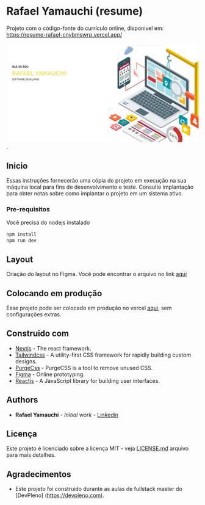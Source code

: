 # Rafael Yamauchi (resume)

Projeto com o código-fonte do currículo online, disponível em: https://resume-rafael-cnybmswrp.vercel.app/

![Preview](https://github.com/rafaelyamauchi/resume-rafael/blob/master/Anotation.png?raw=true).

## Inicio

Essas instruções fornecerão uma cópia do projeto em execução na sua máquina local para fins de desenvolvimento e teste. Consulte implantação para obter notas sobre como implantar o projeto em um sistema ativo.

### Pre-requisitos

Você precisa do nodejs instalado

```
npm install
npm run dev

```

## Layout

Criação do layout no Figma. Você pode encontrar o arquivo no link [aqui](https://www.figma.com/file/P9VwQrBFUlj75b5BOhrBmY/resume-rafael?node-id=0%3A1)

## Colocando em produção

Esse projeto pode ser colocado em produção no vercel [aqui](https://vercel.com/), sem configurações extras.

## Construido com

* [Nextjs](https://nextjs.org/) - The react framework.
* [Tailwindcss](https://tailwindcss.com/) - A utility-first CSS framework for rapidly building custom designs.
* [PurgeCss](https://www.figma.com/file/P9VwQrBFUlj75b5BOhrBmY/resume-rafael?node-id=0%3A1) - PurgeCSS is a tool to remove unused CSS.
* [Figma](https://www.figma.com/file/P9VwQrBFUlj75b5BOhrBmY/resume-rafael?node-id=0%3A1) - Online prototyping.
* [Reactjs](https://reactjs.org/) - A JavaScript library for building user interfaces. 

## Authors

* **Rafael Yamauchi** - *Initial work* - [Linkedin](https://www.linkedin.com/in/rafaelyamauchi/)

## Licença

Este projeto é licenciado sobre a licença MIT  - veja [LICENSE.md](LICENSE.md) arquivo para mais detalhes.

## Agradecimentos

* Este projeto foi construido durante as aulas de fullstack master do [DevPleno] (https://devpleno.com).

